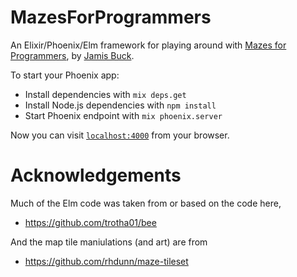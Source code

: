 # MazesForProgrammers

An Elixir/Phoenix/Elm framework for playing around with [Mazes for Programmers](http://www.mazesforprogrammers.com/), by [Jamis Buck](https://twitter.com/jamis).

To start your Phoenix app:

  * Install dependencies with `mix deps.get`
  * Install Node.js dependencies with `npm install`
  * Start Phoenix endpoint with `mix phoenix.server`

Now you can visit [`localhost:4000`](http://localhost:4000) from your browser.

# Acknowledgements

Much of the Elm code was taken from or based on the code here,

* https://github.com/trotha01/bee

And the map tile maniulations (and art) are from

* https://github.com/rhdunn/maze-tileset
